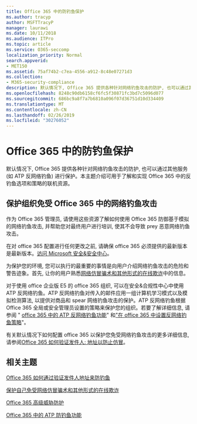 ```yaml
---
title: Office 365 中的防钓鱼保护
ms.author: tracyp
author: MSFTTracyP
manager: laurawi
ms.date: 10/11/2018
ms.audience: ITPro
ms.topic: article
ms.service: O365-seccomp
localization_priority: Normal
search.appverid:
- MET150
ms.assetid: 75af74b2-c7ea-4556-a912-8c48e07271d3
ms.collection:
- M365-security-compliance
description: 默认情况下, Office 365 提供各种针对网络钓鱼攻击的防护, 也可以通过其他服务 (如 ATP 反网络钓鱼) 进行保护。本主题介绍可用于了解和实现 Office 365 中的反钓鱼选项和策略的联机资源。
ms.openlocfilehash: 8248c90db6158cf6fc5f30871fc3bd7c5096d077
ms.sourcegitcommit: 686bc9a8f7a7b6810a096f07d36751d10d334409
ms.translationtype: MT
ms.contentlocale: zh-CN
ms.lasthandoff: 02/26/2019
ms.locfileid: "30276052"
---
```

# <a name="anti-phishing-protection-in-office-365"></a>Office 365 中的防钓鱼保护

默认情况下, Office 365 提供各种针对网络钓鱼攻击的防护, 也可以通过其他服务 (如 ATP 反网络钓鱼) 进行保护。本主题介绍可用于了解和实现 Office 365 中的反钓鱼选项和策略的联机资源。
  
## <a name="protect-your-organization-against-phishing-attacks-in-office-365"></a>保护组织免受 Office 365 中的网络钓鱼攻击

作为 Office 365 管理员, 请使用这些资源了解如何使用 Office 365 防御基于模拟的网络钓鱼攻击, 并帮助您对最终用户进行培训, 使其不会导致 prey 恶意网络钓鱼攻击。
  
在对 office 365 配置进行任何更改之前, 请确保 office 365 必须提供的最新版本是最新版本。[访问 Microsoft 安全&amp;安全中心](https://www.microsoft.com/security/default.aspx)。
  
为保护您的环境, 您可以执行的最重要的事情是向用户介绍网络钓鱼攻击的危险和警告迹象。首先, 让你的用户熟悉[网络仿冒骗术和其他形式的在线欺诈](https://support.office.com/article/f84750b4-2f2c-46c3-89f6-e65f7f8c3546)中的信息。
  
对于使用 office 企业版 E5 的 office 365 组织, 可以在安全&amp;合规性中心中使用 ATP 反网络钓鱼。ATP 反网络钓鱼对传入的邮件应用一组计算机学习模式以及模拟检测算法, 以提供对商品和 spear 网络钓鱼攻击的保护。ATP 反网络钓鱼根据 Office 365 全局或安全管理员设置的策略来保护您的组织。若要了解详细信息, 请参阅 " [office 365 中的 ATP 反网络钓鱼功能](atp-anti-phishing.md)" 和["在 office 365 中设置反网络钓鱼策略](set-up-anti-phishing-policies.md)"。
  
有关默认情况下如何配置 office 365 以保护您免受网络钓鱼攻击的更多详细信息, 请参阅[Office 365 如何验证发件人: 地址以防止仿冒](how-office-365-validates-the-from-address.md)。
  
## <a name="related-topics"></a>相关主题

[Office 365 如何通过验证发件人地址来防钓鱼](how-office-365-validates-the-from-address.md)
  
[保护自己免受网络仿冒骗术和其他形式的在线欺诈](https://support.office.com/article/f84750b4-2f2c-46c3-89f6-e65f7f8c3546)
  
[Office 365 高级威胁防护](office-365-atp.md)
  
[Office 365 中的 ATP 防钓鱼功能](atp-anti-phishing.md)
  

